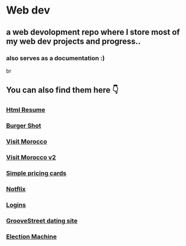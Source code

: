 # Web dev
## a web devolopment repo where I store most of my web dev projects and progress.. 
### also serves as a documentation :)
br
## You can also find them here 👇
### [Html Resume](https://github.com/Regularname11/html_resume)
### [Burger Shot](https://github.com/Regularname11/Burger_Shot)
### [Visit Morocco](https://github.com/Regularname11/Visit_morocco)
### [Visit Morocco v2](https://github.com/Regularname11/visit_moroco_v2)
### [Simple pricing cards](https://github.com/Regularname11/simple_princing_cards)
### [Notflix](https://github.com/Regularname11/Notfilx)
### [Logins](https://github.com/Regularname11/logins)
### [GrooveStreet dating site](https://github.com/Regularname11/GrooveStreet_datingSite)
### [Election Machine](https://github.com/Regularname11/Eelection_machine-project)

